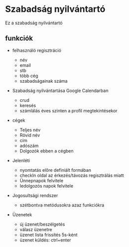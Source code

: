 
# Szabadság nyilvántartó

Ez a szabadság nyilvántartó

## funkciók

* felhasználó regisztráció
    + név
    + email
    + stb
    + több cég
    + szabadságainak száma
    
* Szabadság nyilvántartása Google Calendarban
    + crud
    + keresés
    + számlálás éves szinten a profil megtekintésekor

* cégek 
    + Teljes név
    + Rövid név
    + cím
    + adószám
    + Dolgozók ebben a cégben

* Jelenléti 
    + nyomtatás előre definiált formában
    + checkIn oldal az érkezés/távozás regisztrálás miatt
    + Ünnepnapok felvitele
    + ledolgozós napok felvitele
    
* Jogosultsági rendszer
    + szétbontva metódusokra azaz funkciókra

* Üzenetek
    + új üzenet/beszélgetés
    + válasz üzenetre
    + üzenet lista frissítés 5s-ként
    + üzenet küldés:  ctrl+enter
    
    
    
